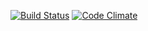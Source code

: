 [![Build Status](https://travis-ci.org/sam-glad/clm.svg?branch=master)](https://travis-ci.org/sam-glad/clm) [![Code Climate](https://codeclimate.com/github/sam-glad/clm.png)](https://codeclimate.com/github/sam-glad/clm)
